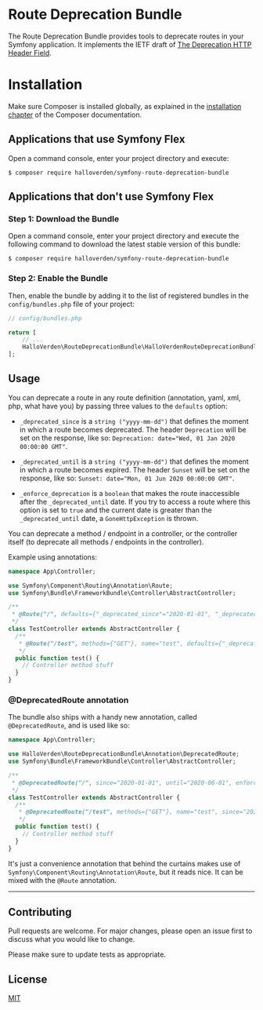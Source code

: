 Route Deprecation Bundle
==============================
The Route Deprecation Bundle provides tools to deprecate routes in your Symfony application. It implements the IETF draft  of [The Deprecation HTTP Header Field](https://tools.ietf.org/id/draft-dalal-deprecation-header-03.html).  

Installation
============

Make sure Composer is installed globally, as explained in the
[installation chapter](https://getcomposer.org/doc/00-intro.md)
of the Composer documentation.

Applications that use Symfony Flex
----------------------------------

Open a command console, enter your project directory and execute:

```console
$ composer require halloverden/symfony-route-deprecation-bundle
```

Applications that don't use Symfony Flex
----------------------------------------

### Step 1: Download the Bundle

Open a command console, enter your project directory and execute the
following command to download the latest stable version of this bundle:

```console
$ composer require halloverden/symfony-route-deprecation-bundle
```

### Step 2: Enable the Bundle

Then, enable the bundle by adding it to the list of registered bundles
in the `config/bundles.php` file of your project:

```php
// config/bundles.php

return [
    // ...
    HalloVerden\RouteDeprecationBundle\HalloVerdenRouteDeprecationBundle::class => ['all' => true],
];
```

## Usage

You can deprecate a route in any route definition (annotation, yaml, xml, php, what have you) by passing three values to the `defaults` option:
 
- `_deprecated_since` is a `string ("yyyy-mm-dd")` that defines the moment in which a route becomes deprecated. The header `Deprecation` will be set on the response, like so:
 `Deprecation: date="Wed, 01 Jan 2020 00:00:00 GMT"`.
 
- `_deprecated_until` is a `string ("yyyy-mm-dd")` that defines the moment in which a route becomes expired. The header `Sunset` will be set on the response, like so:
  `Sunset: date="Mon, 01 Jun 2020 00:00:00 GMT"`.
  
- `_enforce_deprecation` is a `boolean` that makes the route inaccessible after the `_deprecated_until` date. If you try to access a route where this option is set to `true` and the current date is greater than the `_deprecated_until` date, a `GoneHttpException` is thrown.

You can deprecate a method / endpoint in a controller, or the controller itself (to deprecate all methods / endpoints in the controller).

Example using annotations:

```php
namespace App\Controller;

use Symfony\Component\Routing\Annotation\Route;
use Symfony\Bundle\FrameworkBundle\Controller\AbstractController;

/**
 * @Route("/", defaults={"_deprecated_since"="2020-01-01", "_deprecated_until"="2020-06-01", "_enforce_deprecation"=false)
 */
class TestController extends AbstractController {
  /**
   * @Route("/test", methods={"GET"}, name="test", defaults={"_deprecated_since"="2020-01-01", "_deprecated_until"="2020-06-01", "_enforce_deprecation"=true)
   */
  public function test() {
    // Controller method stuff
  }
}
```

### @DeprecatedRoute annotation
The bundle also ships with a handy new annotation, called `@DeprecatedRoute`, and is used like so:

```php
namespace App\Controller;

use HalloVerden\RouteDeprecationBundle\Annotation\DeprecatedRoute;
use Symfony\Bundle\FrameworkBundle\Controller\AbstractController;

/**
 * @DeprecatedRoute("/", since="2020-01-01", until="2020-06-01", enforce=false)
 */
class TestController extends AbstractController {
  /**
   * @DeprecatedRoute("/test", methods={"GET"}, name="test", since="2020-01-01", until="2020-06-01", enforce=true)
   */
  public function test() {
    // Controller method stuff
  }
}
```

It's just a convenience annotation that behind the curtains makes use of `Symfony\Component\Routing\Annotation\Route`, but it reads nice. It can be mixed with the `@Route` annotation. 

---

## Contributing
Pull requests are welcome. For major changes, please open an issue first to discuss what you would like to change.

Please make sure to update tests as appropriate.

## License
[MIT](https://choosealicense.com/licenses/mit/)
